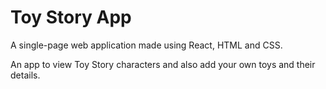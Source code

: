 # Toy Story App

A single-page web application made using React, HTML and CSS.

An app to view Toy Story characters and also add your own toys and their details.
